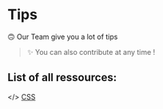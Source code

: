 # Tips
🙃 Our Team give you a lot of tips 

> ✨ You can also contribute at any time !

## List of all ressources:
</> [CSS](https://github.com/Kady-Team/tips/blob/main/web/CSS.md)
